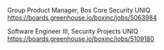 Group Product Manager, Box Core Security UNIQ https://boards.greenhouse.io/boxinc/jobs/5063984

Software Engineer III, Security Projects UNIQ https://boards.greenhouse.io/boxinc/jobs/5109180

